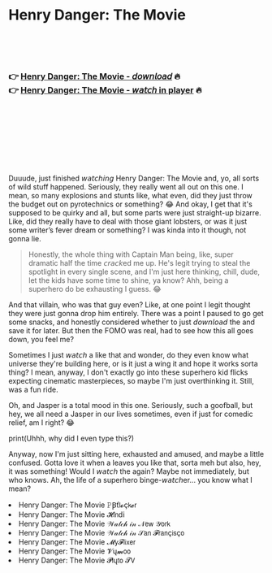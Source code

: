 <h1>Henry Danger: The Movie</h1>

<br><br><br>

<h3>👉 <a href="https://Arthurs-amlawtipub1987.github.io/fjqqxecukn/">Henry Danger: The Movie - 𝘥𝘰𝘸𝘯𝘭𝘰𝘢𝘥</a> 🔥<br>
👉 <a href="https://Arthurs-amlawtipub1987.github.io/fjqqxecukn/">Henry Danger: The Movie - 𝘸𝘢𝘵𝘤𝘩 in player</a> 🔥
</h3>



<br><br><br><br><br><br><br>


Duuude, just finished 𝘸𝘢𝘵𝘤𝘩𝘪𝘯𝘨 Henry Danger: The Movie and, yo, all sorts of wild stuff happened. Seriously, they really went all out on this one. I mean, so many explosions and stunts like, what even, did they just throw the budget out on pyrotechnics or something? 😂 And okay, I get that it's supposed to be quirky and all, but some parts were just straight-up bizarre. Like, did they really have to deal with those giant lobsters, or was it just some writer’s fever dream or something? I was kinda into it though, not gonna lie.

> Honestly, the whole thing with Captain Man being, like, super dramatic half the time 𝘤𝘳𝘢𝘤𝘬ed me up. He's legit trying to steal the spotlight in every single scene, and I'm just here thinking, chill, dude, let the kids have some time to shine, ya know? Ahh, being a superhero do be exhausting I guess. 😂

And that villain, who was that guy even? Like, at one point I legit thought they were just gonna drop him entirely. There was a point I paused to go get some snacks, and honestly considered whether to just 𝘥𝘰𝘸𝘯𝘭𝘰𝘢𝘥 the   and save it for later. But then the FOMO was real, had to see how this all goes down, you feel me?

Sometimes I just 𝘸𝘢𝘵𝘤𝘩 a   like that and wonder, do they even know what universe they're building here, or is it just a wing it and hope it works sorta thing? I mean, anyway, I don't exactly go into these superhero kid flicks expecting cinematic masterpieces, so maybe I'm just overthinking it. Still, was a fun ride.

Oh, and Jasper is a total mood in this one. Seriously, such a goofball, but hey, we all need a Jasper in our lives sometimes, even if just for comedic relief, am I right? 😂

print(Uhhh, why did I even type this?)

Anyway, now I'm just sitting here, exhausted and amused, and maybe a little confused. Gotta love it when a   leaves you like that, sorta meh but also, hey, it was something! Would I 𝘸𝘢𝘵𝘤𝘩 the   again? Maybe not immediately, but who knows. Ah, the life of a superhero   binge-𝘸𝘢𝘵𝘤𝘩er... you know what I mean?

<li>Henry Danger: The Movie 𝙿Ꞵť𝗅𝓸ç𝗄𝓮𝗋</li>
<li>Henry Danger: The Movie 𝓗𝗂𝗇ԁ𝗂</li>
<li>Henry Danger: The Movie 𝒲𝒶𝓉𝒸𝒽 𝒾𝓃 𝒩𝖾𝗐 𝒴𝗈𝗋𝗄</li>
<li>Henry Danger: The Movie 𝒲𝒶𝓉𝒸𝒽 𝒾𝓃 𝒮𝖺𝗇 𝓕𝗋𝖺𝗇ç𝗂𝗌ç𝗈</li>
<li>Henry Danger: The Movie 𝓜𝗒𝓕𝗅𝗂𝗑𝖾𝗋</li>
<li>Henry Danger: The Movie 𝓥ų𝓶𝗈𝗈</li>
<li>Henry Danger: The Movie 𝓟𝗅ų𝗍𝗈 𝓣𝖵</li>
